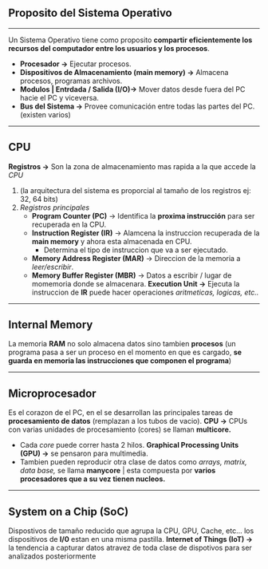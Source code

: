 ## Proposito del Sistema Operativo
---
Un Sistema Operativo tiene como proposito **compartir eficientemente los recursos del computador entre los usuarios y los procesos**.

- **Procesador ->** Ejecutar procesos.
- **Dispositivos de Almacenamiento (main memory) ->** Almacena procesos, programas archivos.
- **Modulos | Entrdada / Salida (I/O)->** Mover datos desde fuera del PC hacie el PC y viceversa.
- **Bus del Sistema ->** Provee comunicación entre todas las partes del PC. (existen varios)
---
## CPU
**Registros ->** Son la zona de almacenamiento mas rapida a la que accede la *CPU* 
 1. (la arquitectura del sistema es proporcial al tamaño de los registros ej: 32, 64 bits)
 2. *Registros principales*
	 - **Program Counter (PC)** -> Identifica la **proxima instrucción** para ser recuperada en la CPU.
	 - **Instruction Register (IR)** -> Alamcena la instruccion recuperada de la **main memory** y ahora esta almacenada en CPU.
		 - Determina el tipo de instruccion que va a ser ejecutado.
	 - **Memory Address Register (MAR)** -> Direccion de la memoria a *leer/escribir*.
	 - **Memory Buffer Register (MBR)** -> Datos a escribir / lugar de momemoria donde se almacenara. 
**Execution Unit ->** Ejecuta la instruccion de **IR** puede hacer operaciones *aritmeticas, logicas, etc..*

---
## Internal Memory
La memoria **RAM** no solo almacena datos sino tambien **procesos** (un programa pasa a ser un proceso en el momento en que es cargado, **se guarda en memoria las instrucciones que componen el programa**)

---
## Microprocesador
Es el corazon de el PC, en el se desarrollan las principales tareas de **procesamiento de datos** (remplazan a los tubos de vacio).
**CPU ->** CPUs con varias unidades de procesamiento (cores) se llaman **multicore.** 
- Cada *core* puede correr hasta 2 hilos. 
**Graphical Processing Units (GPU) ->** se pensaron para multimedia.
- Tambien pueden reproducir otra clase de datos como *arrays, matrix, data base,* se llama **manycore** | esta compuesta por **varios procesadores que a su vez tienen nucleos.**
---
## System on a Chip (SoC)
Dispostivos de tamaño reducido que agrupa la CPU, GPU, Cache, etc... los dispositivos de **I/0** estan en una misma pastilla. 
**Internet of Things (IoT) ->** la tendencia a capturar datos atravez de toda clase de dispotivos para ser analizados posteriormente
